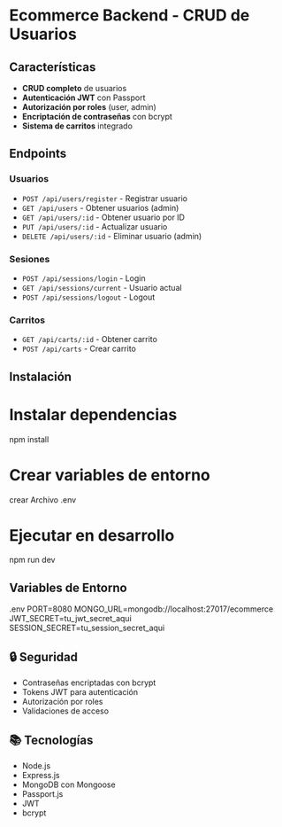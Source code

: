 # Ecommerce Backend - CRUD de Usuarios

## Características

- **CRUD completo** de usuarios
- **Autenticación JWT** con Passport
- **Autorización por roles** (user, admin)
- **Encriptación de contraseñas** con bcrypt
- **Sistema de carritos** integrado

## Endpoints

### Usuarios
- `POST /api/users/register` - Registrar usuario
- `GET /api/users` - Obtener usuarios (admin)
- `GET /api/users/:id` - Obtener usuario por ID
- `PUT /api/users/:id` - Actualizar usuario
- `DELETE /api/users/:id` - Eliminar usuario (admin)

### Sesiones
- `POST /api/sessions/login` - Login
- `GET /api/sessions/current` - Usuario actual
- `POST /api/sessions/logout` - Logout

### Carritos
- `GET /api/carts/:id` - Obtener carrito
- `POST /api/carts` - Crear carrito

## Instalación

# Instalar dependencias
npm install

# Crear variables de entorno
crear Archivo .env

# Ejecutar en desarrollo
npm run dev

## Variables de Entorno

.env
PORT=8080
MONGO_URL=mongodb://localhost:27017/ecommerce
JWT_SECRET=tu_jwt_secret_aqui
SESSION_SECRET=tu_session_secret_aqui

## 🔒 Seguridad

- Contraseñas encriptadas con bcrypt
- Tokens JWT para autenticación
- Autorización por roles
- Validaciones de acceso

## 📚 Tecnologías

- Node.js
- Express.js
- MongoDB con Mongoose
- Passport.js
- JWT
- bcrypt